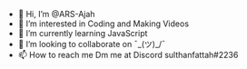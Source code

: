 - 👋 Hi, I’m @ARS-Ajah
- 👀 I’m interested in Coding and Making Videos
- 🌱 I’m currently learning JavaScript
- 💞️ I’m looking to collaborate on ¯\_(ツ)_/¯
- 📫 How to reach me Dm me at Discord sulthanfattah#2236

<!---
ARS-Ajah/ARS-Ajah is a ✨ special ✨ repository because its `README.md` (this file) appears on your GitHub profile.
You can click the Preview link to take a look at your changes.
--->
